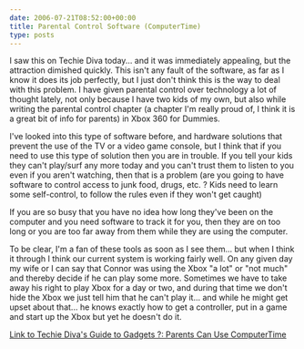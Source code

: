 ```yaml
---
date: 2006-07-21T08:52:00+00:00
title: Parental Control Software (ComputerTime)
type: posts
---
```

I saw this on Techie Diva today... and it was immediately appealing, but the attraction dimished quickly. This isn't any fault of the software, as far as I know it does its job perfectly, but I just don't think this is the way to deal with this problem. I have given parental control over technology a lot of thought lately, not only because I have two kids of my own, but also while writing the parental control chapter (a chapter I'm really proud of, I think it is a great bit of info for parents) in Xbox 360 for Dummies.

I've looked into this type of software before, and hardware solutions that prevent the use of the TV or a video game console, but I think that if you need to use this type of solution then you are in trouble. If you tell your kids they can't play/surf any more today and you can't trust them to listen to you even if you aren't watching, then that is a problem (are you going to have software to control access to junk food, drugs, etc. ? Kids need to learn some self-control, to follow the rules even if they won't get caught)

If you are so busy that you have no idea how long they've been on the computer and you need software to track it for you, then they are on too long or you are too far away from them while they are using the computer.

To be clear, I'm a fan of these tools as soon as I see them... but when I think it through I think our current system is working fairly well. On any given day my wife or I can say that Connor was using the Xbox "a lot" or "not much" and thereby decide if he can play some more. Sometimes we have to take away his right to play Xbox for a day or two, and during that time we don't hide the Xbox we just tell him that he can't play it... and while he might get upset about that... he knows exactly how to get a controller, put in a game and start up the Xbox but yet he doesn't do it.

[Link to Techie Diva's Guide to Gadgets ?: Parents Can Use ComputerTime](https://www.techiediva.com/weblog/2006/07/parents_can_uti.html)
